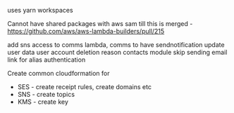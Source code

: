 uses yarn workspaces

Cannot have shared packages with aws sam till this is merged - https://github.com/aws/aws-lambda-builders/pull/215

add sns access to comms lambda, comms to have sendnotification
update user data
user account deletion reason
contacts module
skip sending email link for alias authentication

Create common cloudformation for

- SES - create receipt rules, create domains etc
- SNS - create topics
- KMS - create key
